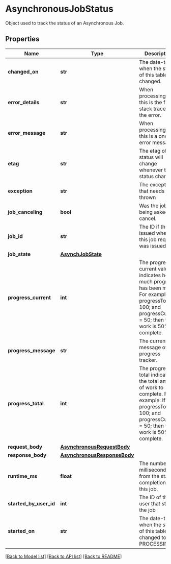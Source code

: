 # AsynchronousJobStatus

Object used to track the status of an Asynchronous Job.
## Properties
Name | Type | Description | Notes
------------ | ------------- | ------------- | -------------
**changed_on** | **str** | The date-time when the status of this table last changed. | [optional] 
**error_details** | **str** | When processing fails, this is the full stack trace of the error. | [optional] 
**error_message** | **str** | When processing fails, this is a one line error message. | [optional] 
**etag** | **str** | The etag of the status will change whenever the status changes. | [optional] 
**exception** | **str** | The exception that needs to be thrown | [optional] 
**job_canceling** | **bool** | Was the job being asked to cancel. | [optional] 
**job_id** | **str** | The ID if the job issued when this job request was issued. | [optional] 
**job_state** | [**AsynchJobState**](AsynchJobState.md) |  | [optional] 
**progress_current** | **int** | The progress current value indicates how much progress has been made. For example: If progressTotal &#x3D; 100; and progressCurrent &#x3D; 50; then the work is 50% complete.  | [optional] 
**progress_message** | **str** | The current message of the progress tracker. | [optional] 
**progress_total** | **int** | The progress total indicates the total amount of work to complete. For example: If progressTotal &#x3D; 100; and progressCurrent &#x3D; 50; then the work is 50% complete.  | [optional] 
**request_body** | [**AsynchronousRequestBody**](AsynchronousRequestBody.md) |  | [optional] 
**response_body** | [**AsynchronousResponseBody**](AsynchronousResponseBody.md) |  | [optional] 
**runtime_ms** | **float** | The number of milliseconds from the start to completion of this job. | [optional] 
**started_by_user_id** | **int** | The ID of the user that started the job | [optional] 
**started_on** | **str** | The date-time when the status of this table last changed to PROCESSING. | [optional] 

[[Back to Model list]](../README.md#documentation-for-models) [[Back to API list]](../README.md#documentation-for-api-endpoints) [[Back to README]](../README.md)



